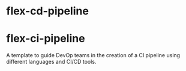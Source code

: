 # flex-cd-pipeline

# flex-ci-pipeline
A template to guide DevOp teams in the creation of a CI pipeline using different languages and CI/CD tools.
